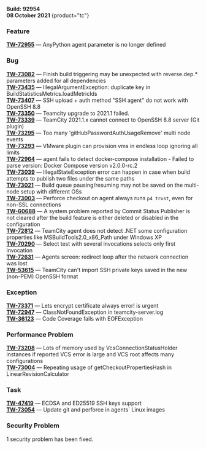 [//]: # (title: TeamCity 2021.1.4 Release Notes)
[//]: # (auxiliary-id: TeamCity 2021.1.4 Release Notes)

__Build: 92954__  
__08 October 2021__
{product="tc"}

### Feature

[**TW-72955**](https://youtrack.jetbrains.com/oauth?state=%2Fissue%2FTW-72955) — AnyPython agent parameter is no longer defined

### Bug

[**TW-73082**](https://youtrack.jetbrains.com/oauth?state=%2Fissue%2FTW-73082) — Finish build triggering may be unexpected with reverse.dep.\* parameters added for all dependencies  
[**TW-73435**](https://youtrack.jetbrains.com/oauth?state=%2Fissue%2FTW-73435) — IllegalArgumentException: duplicate key in BuildStatisticsMetrics.loadMetricIds  
[**TW-73407**](https://youtrack.jetbrains.com/oauth?state=%2Fissue%2FTW-73407) — SSH upload + auth method &quot;SSH agent&quot; do not work with OpenSSH 8.8  
[**TW-73350**](https://youtrack.jetbrains.com/oauth?state=%2Fissue%2FTW-73350) — Teamcity upgrade to 2021.1 failed.  
[**TW-73339**](https://youtrack.jetbrains.com/oauth?state=%2Fissue%2FTW-73339) — TeamCity 2021.1.x cannot connect to OpenSSH 8.8 server (Git plugin)  
[**TW-73295**](https://youtrack.jetbrains.com/oauth?state=%2Fissue%2FTW-73295) — Too many &#39;gitHubPasswordAuthUsageRemove&#39; multi node events  
[**TW-73293**](https://youtrack.jetbrains.com/oauth?state=%2Fissue%2FTW-73293) — VMware plugin can provision vms in endless loop ignoring all limits  
[**TW-72964**](https://youtrack.jetbrains.com/oauth?state=%2Fissue%2FTW-72964) — agent fails to detect docker-compose installation - Failed to parse version: Docker Compose version v2.0.0-rc.2  
[**TW-73039**](https://youtrack.jetbrains.com/oauth?state=%2Fissue%2FTW-73039) — IllegalStateException error can happen in case when build attempts to publish two files under the same paths  
[**TW-73021**](https://youtrack.jetbrains.com/oauth?state=%2Fissue%2FTW-73021) — Build queue pausing/resuming may not be saved on the multi-node setup with different OSs  
[**TW-73003**](https://youtrack.jetbrains.com/oauth?state=%2Fissue%2FTW-73003) — Perforce checkout on agent always runs `p4 trust`, even for non-SSL connections  
[**TW-60688**](https://youtrack.jetbrains.com/oauth?state=%2Fissue%2FTW-60688) — A system problem reported by Commit Status Publisher is not cleared after the build feature is either deleted or disabled in the configuration  
[**TW-72812**](https://youtrack.jetbrains.com/oauth?state=%2Fissue%2FTW-72812) — TeamCity agent does not detect .NET some configuration properties like MSBuildTools2.0\_x86\_Path under Windows XP  
[**TW-70290**](https://youtrack.jetbrains.com/oauth?state=%2Fissue%2FTW-70290) — Select test with several invocations selects only first invocation  
[**TW-72631**](https://youtrack.jetbrains.com/oauth?state=%2Fissue%2FTW-72631) — Agents screen: redirect loop after the network connection was lost  
[**TW-53615**](https://youtrack.jetbrains.com/oauth?state=%2Fissue%2FTW-53615) — TeamCity can't import SSH private keys saved in the new (non-PEM) OpenSSH format

### Exception

[**TW-73371**](https://youtrack.jetbrains.com/oauth?state=%2Fissue%2FTW-73371) — Lets encrypt certificate always error! is urgent  
[**TW-72947**](https://youtrack.jetbrains.com/oauth?state=%2Fissue%2FTW-72947) — ClassNotFoundException in teamcity-server.log  
[**TW-36123**](https://youtrack.jetbrains.com/oauth?state=%2Fissue%2FTW-36123) — Code Coverage fails with EOFException

### Performance Problem

[**TW-73208**](https://youtrack.jetbrains.com/oauth?state=%2Fissue%2FTW-73208) — Lots of memory used by VcsConnectionStatusHolder instances if reported VCS error is large and VCS root affects many configurations  
[**TW-73004**](https://youtrack.jetbrains.com/oauth?state=%2Fissue%2FTW-73004) — Repeating usage of getCheckoutPropertiesHash in LinearRevisionCalculator

### Task

[**TW-47419**](https://youtrack.jetbrains.com/oauth?state=%2Fissue%2FTW-47419) — ECDSA and ED25519 SSH keys support  
[**TW-73054**](https://youtrack.jetbrains.com/oauth?state=%2Fissue%2FTW-73054) — Update git and perforce in agents` Linux images

### Security Problem

1 security problem has been fixed.
